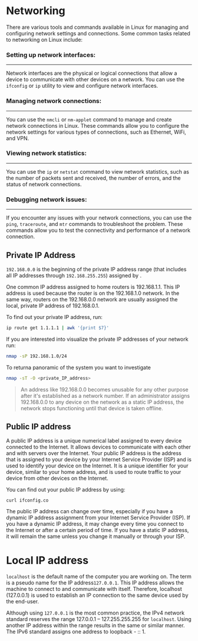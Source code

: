 # Networking

There are various tools and commands available in Linux for managing and configuring network settings and connections.
Some common tasks related to networking on Linux include:

### Setting up network interfaces:  

----------------------------------------------------------------------------------------------------
Network interfaces are the physical or logical connections that allow a device to communicate with other devices on a network.
You can use the ```ifconfig``` or ```ip``` utility to view and configure network interfaces.

### Managing network connections:  
----------------------------------------------------------------------------------------------------
You can use the ```nmcli``` or ```nm-applet``` command to manage and create network connections in Linux. 
These commands allow you to configure the network settings for various types of connections, such as Ethernet, WiFi, and VPN.

### Viewing network statistics:  
----------------------------------------------------------------------------------------------------
You can use the ```ip``` or ```netstat``` command to view network statistics, such as the number of packets sent and received,
the number of errors, and the status of network connections.

### Debugging network issues: 
 ----------------------------------------------------------------------------------------------------
If you encounter any issues with your network connections, you can use the ```ping```, ```traceroute```, and ```mtr``` commands 
to troubleshoot the problem. These commands allow you to test the connectivity and performance of a network connection.


## Private IP Address

```192.168.0.0``` is the beginning of the private IP address range (that includes all IP addresses through ```192.168.255.255```)
assigned by .


One common IP address assigned to home routers is 192.168.1.1. This IP address is used because the router is on the
192.168.1.0 network. In the same way, routers on the 192.168.0.0 network are usually assigned the local, private IP address of 192.168.0.1.

To find out your private IP address, run:

```sh
ip route get 1.1.1.1 | awk '{print $7}'
```
If you are interested into visualize the private IP addresses of your network run:

```sh
nmap -sP 192.168.1.0/24 
```

To returna panoramic of the system you want to investigate

```sh
nmap -sT -O <private_IP_address>   
```

> An address like 192.168.0.0 becomes unusable for any 
other purpose after it's established as a network number. If an administrator assigns 192.168.0.0 to any device on 
the network as a static IP address, the network stops functioning until that device is taken offline.

## Public IP address

A public IP address is a unique numerical label assigned to every device connected to the Internet. It allows devices to
communicate with each other and with servers over the Internet. Your public IP address is the address that is assigned to 
your device by your Internet Service Provider (ISP) and is used to identify your device on the Internet. It is a unique 
identifier for your device, similar to your home address, and is used to route traffic to your device from other devices 
on the Internet.

You can find out your public IP address by using:
```ssh
curl ifconfig.co
```
The public IP address can change over time, especially if you have a dynamic IP address assignment from
your Internet Service Provider (ISP). If you have a dynamic IP address, it may change every time you connect
to the Internet or after a certain period of time. If you have a static IP address, it will remain the same 
unless you change it manually or through your ISP.

# Local IP address

```localhost``` is the default name of the computer you are working on. The term is a pseudo name for the
IP address```127.0.0.1```. This IP address allows the machine to connect to and communicate with itself.
Therefore, localhost (127.0.0.1) is used to establish an IP connection to the same device used by the end-user.

Although using ```127.0.0.1``` is the most common practice, the IPv4 network standard reserves the range 127.0.0.1
– 127.255.255.255 for ```localhost```. Using another IP address within the range results in the same or similar manner.
 The IPv6 standard assigns one address to loopback - :: 1.